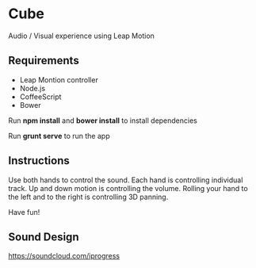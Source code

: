 # Cube
Audio / Visual experience using Leap Motion

## Requirements

- Leap Montion controller
- Node.js
- CoffeeScript
- Bower

Run **npm install** and **bower install** to install dependencies

Run **grunt serve** to run the app

## Instructions

Use both hands to control the sound. Each hand is controlling individual track. Up and down motion is controlling the volume. Rolling your hand to the left and to the right is controlling 3D panning.

Have fun!

## Sound Design

https://soundcloud.com/iprogress
